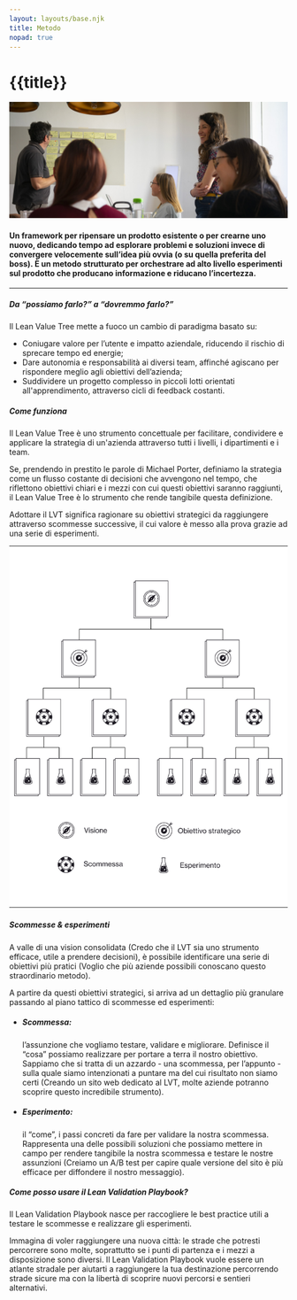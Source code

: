 ```yaml
---
layout: layouts/base.njk
title: Metodo
nopad: true
---
```


<div class="py-24 xl:px-24 px-6 flex flex-row flex-wrap items-center">
  <h1 class="m-0 flex-1 uppercase">{{title}}</h1>
  <div class="lg:w-40 w-28 lg:block hidden">
    <lottie-player src="/animations/logo-scroll.json" class="" background="transparent"  speed="1" loop autoplay></lottie-player>
  </div>
</div>

<img class="w-full grayscale-image pt-5" src="/images/metodo-image-1.png"/>

<div class="page-container mx-auto max-w-4xl lg:px-8 px-6 py-28">
  <h4 class="text-center m-0">Un framework per ripensare un prodotto esistente o per crearne uno nuovo, dedicando tempo ad esplorare problemi e soluzioni invece di convergere velocemente sull’idea più ovvia (o su quella preferita del boss). È  un metodo strutturato per orchestrare ad alto livello esperimenti sul prodotto che producano informazione e riducano l’incertezza.</h4>
</div>

<hr class="border border-black border-t border-b-0 mb-24"/>

<div class="page-container mx-auto max-w-3xl lg:px-12 px-6">
  <h5 class="info-heading">Da “possiamo farlo?” a “dovremmo farlo?”</h5>

  <p>
  Il Lean Value Tree mette a fuoco un cambio di paradigma basato su:
  </p>

  <ul>
  <li>Coniugare valore per l’utente e impatto aziendale, riducendo il rischio di sprecare tempo ed energie;
  </li>
  <li>
  Dare autonomia e responsabilità ai diversi team, affinché agiscano per rispondere meglio agli obiettivi dell’azienda;
  </li>
  <li>
  Suddividere un progetto complesso in piccoli lotti orientati all'apprendimento, attraverso cicli di  feedback costanti.
  </li>
  </ul>

  <h5 class="info-heading">Come funziona</h5>
  
  <p>
  Il Lean Value Tree è uno strumento concettuale per facilitare, condividere e applicare la strategia di un'azienda attraverso tutti i livelli, i dipartimenti e i team.  
  </p>

  <p>
  Se, prendendo in prestito le parole di Michael Porter,  definiamo la strategia come un flusso costante di decisioni che avvengono nel tempo, che riflettono obiettivi chiari e i mezzi con cui questi obiettivi saranno raggiunti, il Lean Value Tree è lo strumento che rende tangibile questa definizione. 
  </p>

  <p>
  Adottare il LVT significa ragionare su obiettivi strategici da raggiungere attraverso scommesse successive, il cui valore è messo alla prova grazie ad una serie di esperimenti.
  </p>

  <img class="pt-24" src="/images/metodo.svg" alt="metodo">

  <h5 class="info-heading">Scommesse &amp; esperimenti</h5>

  <p>
  A valle di una vision consolidata (Credo che il LVT sia uno strumento efficace, utile a prendere decisioni), è possibile identificare una serie di obiettivi più pratici (Voglio che più aziende possibili conoscano questo straordinario metodo).
  </p>

  <p>
  A partire da questi obiettivi strategici, si arriva ad un dettaglio più granulare passando al piano tattico di scommesse ed esperimenti:
  </p>

  <ul>
    <li>
      <h5 class="info-heading m-0 mb-2">Scommessa:</h5> 
      <p>l’assunzione che vogliamo testare, validare e migliorare. Definisce il “cosa” possiamo realizzare per portare a terra il nostro obiettivo. Sappiamo che si tratta di un azzardo - una scommessa, per l’appunto - sulla quale siamo intenzionati a puntare ma del cui risultato non siamo certi (Creando un sito web dedicato al LVT, molte aziende potranno scoprire questo incredibile strumento).
      </p>
    </li>
    <li>
      <h5 class="info-heading m-0 mb-2">Esperimento:</h5>
      <p>il “come”, i passi concreti da fare per validare la nostra scommessa. Rappresenta una delle possibili soluzioni che possiamo mettere in campo per rendere tangibile la nostra scommessa e testare le nostre assunzioni (Creiamo un A/B test per capire quale versione del sito è più efficace per diffondere il nostro messaggio).
      </p>
    </li>
  </ul>

  <h5 class="info-heading">Come posso usare il Lean Validation Playbook?</h5>
  <p>
  Il Lean Validation Playbook nasce per raccogliere le best practice utili a testare le scommesse e realizzare gli esperimenti.
  </p>

  <p>
  Immagina di voler raggiungere una nuova città: le strade che potresti percorrere sono molte, soprattutto se i punti di partenza e i mezzi a disposizione sono diversi. Il Lean Validation Playbook vuole essere un atlante stradale per aiutarti a raggiungere la tua destinazione percorrendo strade sicure ma con la libertà di scoprire nuovi percorsi e sentieri alternativi.
  </p>
</div>
